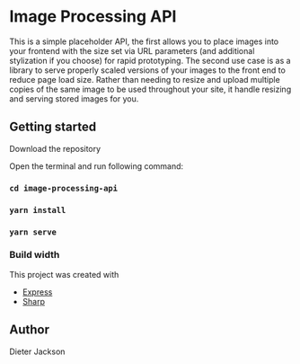 # Image Processing API

This is a simple placeholder API, the first allows you to place images into your frontend with the size set via URL parameters (and additional stylization if you choose) for rapid prototyping. The second use case is as a library to serve properly scaled versions of your images to the front end to reduce page load size. Rather than needing to resize and upload multiple copies of the same image to be used throughout your site, it handle resizing and serving stored images for you.

## Getting started

Download the repository

Open the terminal and run following command:

### `cd image-processing-api`
### `yarn install`
### `yarn serve`


### Build width
This project was created with 
- [Express](http://expressjs.com/)
- [Sharp](https://sharp.pixelplumbing.com/)


## Author
Dieter Jackson